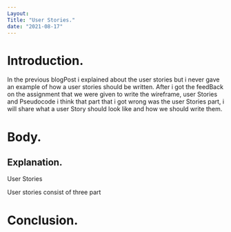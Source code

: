 ```yaml
---
Layout: 
Title: "User Stories."
date: "2021-08-17"
---
```


# Introduction.

In the previous blogPost i explained about the user stories but i never gave an example of how a user stories should be written. After i got the feedBack on the assignment that we were given to write the wireframe, user Stories and Pseudocode i think that part that i got wrong was the user Stories part, i will share what a user Story should look like and how we should write them.

# Body.

## Explanation.

User Stories 

User stories consist of three part  

# Conclusion.
